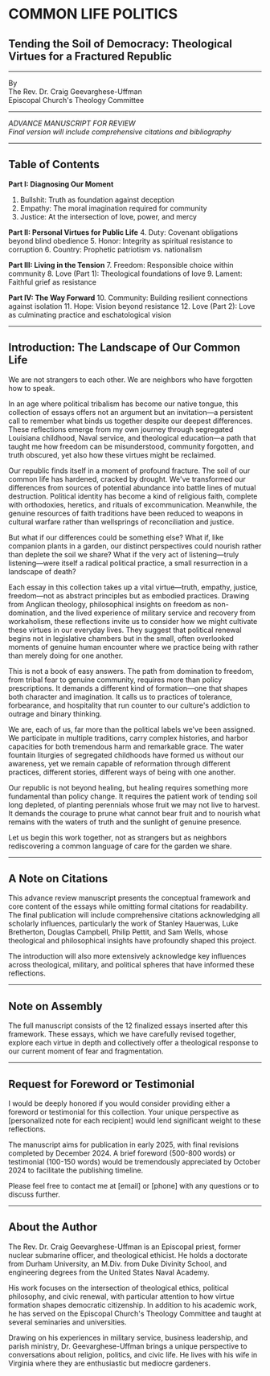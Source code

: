 # COMMON LIFE POLITICS
## Tending the Soil of Democracy: Theological Virtues for a Fractured Republic

---

By  
The Rev. Dr. Craig Geevarghese-Uffman  
Episcopal Church's Theology Committee

---

*ADVANCE MANUSCRIPT FOR REVIEW*  
*Final version will include comprehensive citations and bibliography*

---

## Table of Contents

**Part I: Diagnosing Our Moment**
1. Bullshit: Truth as foundation against deception
2. Empathy: The moral imagination required for community
3. Justice: At the intersection of love, power, and mercy

**Part II: Personal Virtues for Public Life**
4. Duty: Covenant obligations beyond blind obedience
5. Honor: Integrity as spiritual resistance to corruption
6. Country: Prophetic patriotism vs. nationalism

**Part III: Living in the Tension**
7. Freedom: Responsible choice within community
8. Love (Part 1): Theological foundations of love
9. Lament: Faithful grief as resistance

**Part IV: The Way Forward**
10. Community: Building resilient connections against isolation
11. Hope: Vision beyond resistance
12. Love (Part 2): Love as culminating practice and eschatological vision

---

## Introduction: The Landscape of Our Common Life

We are not strangers to each other. We are neighbors who have forgotten how to speak.

In an age where political tribalism has become our native tongue, this collection of essays offers not an argument but an invitation—a persistent call to remember what binds us together despite our deepest differences. These reflections emerge from my own journey through segregated Louisiana childhood, Naval service, and theological education—a path that taught me how freedom can be misunderstood, community forgotten, and truth obscured, yet also how these virtues might be reclaimed.

Our republic finds itself in a moment of profound fracture. The soil of our common life has hardened, cracked by drought. We've transformed our differences from sources of potential abundance into battle lines of mutual destruction. Political identity has become a kind of religious faith, complete with orthodoxies, heretics, and rituals of excommunication. Meanwhile, the genuine resources of faith traditions have been reduced to weapons in cultural warfare rather than wellsprings of reconciliation and justice.

But what if our differences could be something else? What if, like companion plants in a garden, our distinct perspectives could nourish rather than deplete the soil we share? What if the very act of listening—truly listening—were itself a radical political practice, a small resurrection in a landscape of death?

Each essay in this collection takes up a vital virtue—truth, empathy, justice, freedom—not as abstract principles but as embodied practices. Drawing from Anglican theology, philosophical insights on freedom as non-domination, and the lived experience of military service and recovery from workaholism, these reflections invite us to consider how we might cultivate these virtues in our everyday lives. They suggest that political renewal begins not in legislative chambers but in the small, often overlooked moments of genuine human encounter where we practice being with rather than merely doing for one another.

This is not a book of easy answers. The path from domination to freedom, from tribal fear to genuine community, requires more than policy prescriptions. It demands a different kind of formation—one that shapes both character and imagination. It calls us to practices of tolerance, forbearance, and hospitality that run counter to our culture's addiction to outrage and binary thinking.

We are, each of us, far more than the political labels we've been assigned. We participate in multiple traditions, carry complex histories, and harbor capacities for both tremendous harm and remarkable grace. The water fountain liturgies of segregated childhoods have formed us without our awareness, yet we remain capable of reformation through different practices, different stories, different ways of being with one another.

Our republic is not beyond healing, but healing requires something more fundamental than policy change. It requires the patient work of tending soil long depleted, of planting perennials whose fruit we may not live to harvest. It demands the courage to prune what cannot bear fruit and to nourish what remains with the waters of truth and the sunlight of genuine presence.

Let us begin this work together, not as strangers but as neighbors rediscovering a common language of care for the garden we share.

---

## A Note on Citations

This advance review manuscript presents the conceptual framework and core content of the essays while omitting formal citations for readability. The final publication will include comprehensive citations acknowledging all scholarly influences, particularly the work of Stanley Hauerwas, Luke Bretherton, Douglas Campbell, Philip Pettit, and Sam Wells, whose theological and philosophical insights have profoundly shaped this project.

The introduction will also more extensively acknowledge key influences across theological, military, and political spheres that have informed these reflections.

---

## Note on Assembly

The full manuscript consists of the 12 finalized essays inserted after this framework. These essays, which we have carefully revised together, explore each virtue in depth and collectively offer a theological response to our current moment of fear and fragmentation.

---

## Request for Foreword or Testimonial

I would be deeply honored if you would consider providing either a foreword or testimonial for this collection. Your unique perspective as [personalized note for each recipient] would lend significant weight to these reflections.

The manuscript aims for publication in early 2025, with final revisions completed by December 2024. A brief foreword (500-800 words) or testimonial (100-150 words) would be tremendously appreciated by October 2024 to facilitate the publishing timeline.

Please feel free to contact me at [email] or [phone] with any questions or to discuss further.

---

## About the Author

The Rev. Dr. Craig Geevarghese-Uffman is an Episcopal priest, former nuclear submarine officer, and theological ethicist. He holds a doctorate from Durham University, an M.Div. from Duke Divinity School, and engineering degrees from the United States Naval Academy. 

His work focuses on the intersection of theological ethics, political philosophy, and civic renewal, with particular attention to how virtue formation shapes democratic citizenship. In addition to his academic work, he has served on the Episcopal Church's Theology Committee and taught at several seminaries and universities.

Drawing on his experiences in military service, business leadership, and parish ministry, Dr. Geevarghese-Uffman brings a unique perspective to conversations about religion, politics, and civic life. He lives with his wife in Virginia where they are enthusiastic but mediocre gardeners.
